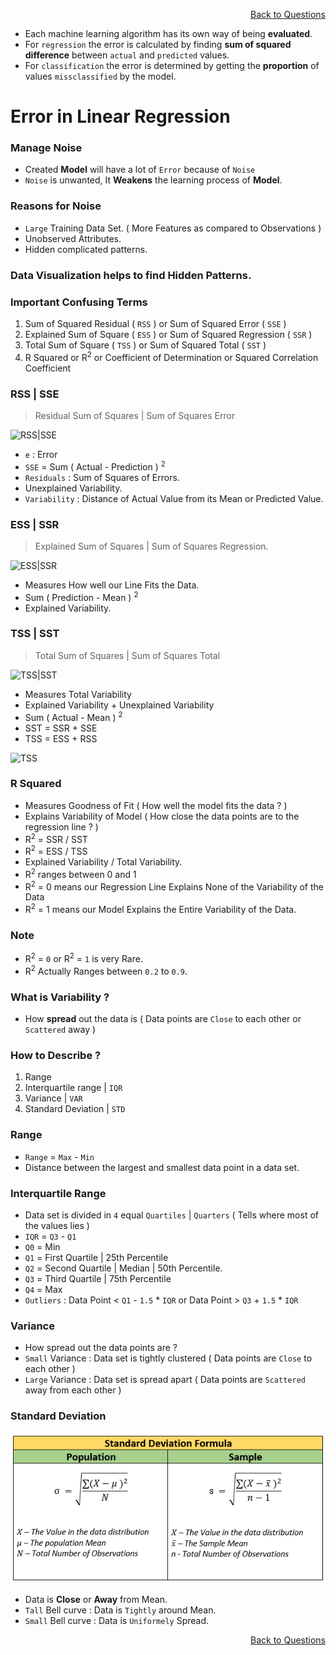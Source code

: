 <p align='right'><a align="right" href="https://github.com/KIRANKUMAR7296/Library/blob/main/Interview.md">Back to Questions</a></p>

- Each machine learning algorithm has its own way of being **evaluated**.
- For `regression` the error is calculated by finding **sum of squared difference** between `actual` and `predicted` values.
- For `classification` the error is determined by getting the **proportion** of values `missclassified` by the model.

# Error in Linear Regression

### Manage Noise
- Created **Model** will have a lot of `Error` because of `Noise`
- `Noise` is unwanted, It **Weakens** the learning process of **Model**.

### Reasons for **Noise**
- `Large` Training Data Set. ( More Features as compared to Observations )  
- Unobserved Attributes. 
- Hidden complicated patterns.

### Data Visualization helps to find Hidden Patterns.

### Important Confusing Terms

1. Sum of Squared Residual ( `RSS` ) or Sum of Squared Error ( `SSE` )
2. Explained Sum of Square ( `ESS` ) or Sum of Squared Regression ( `SSR` )
3. Total Sum of Square ( `TSS` ) or Sum of Squared Total ( `SST` )
4. R Squared or R<sup>2</sup> or Coefficient of Determination or Squared Correlation Coefficient 

### RSS | SSE

> Residual Sum of Squares | Sum of Squares Error

![RSS|SSE](Image/SSE_RSS.jpg)

- `e` : Error
- `SSE` = Sum ( Actual - Prediction ) <sup>2</sup>
- `Residuals` : Sum of Squares of Errors.
- Unexplained Variability.
- `Variability` : Distance of Actual Value from its Mean or Predicted Value.

### ESS | SSR

> Explained Sum of Squares | Sum of Squares Regression.

![ESS|SSR](Image/SSR_ESS.jpg)

- Measures How well our Line Fits the Data.
- Sum ( Prediction - Mean ) <sup>2</sup>
- Explained Variability.

### TSS | SST

> Total Sum of Squares | Sum of Squares Total

![TSS|SST](Image/SST_TSS.jpg)

- Measures Total Variability
- Explained Variability + Unexplained Variability
- Sum ( Actual - Mean ) <sup>2</sup>
- SST = SSR + SSE
- TSS = ESS + RSS

![TSS](Image/All.jpg)

### R Squared

- Measures Goodness of Fit ( How well the model fits the data ? )
- Explains Variability of Model ( How close the data points are to the regression line ? )
- R<sup>2</sup> = SSR / SST
- R<sup>2</sup> = ESS / TSS
- Explained Variability / Total Variability.
- R<sup>2</sup> ranges between 0 and 1
- R<sup>2</sup> = 0 means our Regression Line Explains None of the Variability of the Data
- R<sup>2</sup> = 1 means our Model Explains the Entire Variability of the Data.

### Note

- R<sup>2</sup> = `0` or R<sup>2</sup> = `1` is very Rare.
- R<sup>2</sup> Actually Ranges between `0.2` to `0.9`.

### What is Variability ?

- How **spread** out the data is ( Data points are `Close` to each other or `Scattered` away )

### How to Describe ?

1. Range
2. Interquartile range | `IQR` 
3. Variance | `VAR`
4. Standard Deviation | `STD`

### Range 

- `Range` = `Max` - `Min`
- Distance between the largest and smallest data point in a data set.

### Interquartile Range

- Data set is divided in `4` equal `Quartiles` | `Quarters` ( Tells where most of the values lies )
- `IQR` = `Q3` - `Q1` 
- `Q0` = Min
- `Q1` = First Quartile | 25th Percentile
- `Q2` = Second Quartile | Median | 50th Percentile.
- `Q3` = Third Quartile | 75th Percentile
- `Q4` = Max
- `Outliers` : Data Point < `Q1` - `1.5` * `IQR` or Data Point > `Q3` + `1.5` * `IQR`

### Variance

- How spread out the data points are ?
- `Small` Variance : Data set is tightly clustered ( Data points are `Close` to each other )
- `Large` Variance : Data set is spread apart ( Data points are `Scattered` away from each other )

### Standard Deviation

![STD](Image/STD.png)

- Data is **Close** or **Away** from Mean.
- `Tall` Bell curve : Data is `Tightly` around Mean.
- `Small` Bell curve : Data is `Uniformely` Spread.

<p align='right'><a align="right" href="https://github.com/KIRANKUMAR7296/Library/blob/main/Interview.md">Back to Questions</a></p>
